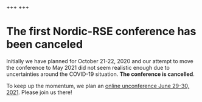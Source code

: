+++
+++

# The first Nordic-RSE conference has been canceled

Initially we have planned for October 21-22, 2020 and our attempt to move the conference to May 2021
did not seem realistic enough due to uncertainties around the COVID-19 situation.
**The conference is cancelled**. 

To keep up the momentum, we plan an [online unconference June 29-30,
2021](/events/2021-online-unconference/). Please join us there!

<!--

### Call for proposals

This is the first Nordic-RSE meeting, so we especially welcome a variety of
event types which promote engagement and community building, and are target to
people who don't already identify as RSEs.

Please see the [submissions page](/conference/submissions/) for more information. Call closes
September 15.


### Schedule

We start Tuesday, December 1, 9:15 (registration starts 8:30)
and close Wednesday, December 2, 16:45. For more details, please see the
[tentative schedule page](/conference/schedule/).


### Venue

The venue is the **student union building "Nymble"** at Drottning Kristinas väg 15,
Stockholm ([location on OpenStreetMap](https://www.openstreetmap.org/?mlat=59.34727&mlon=18.07057#map=19/59.34727/18.07057)).
This venue has sufficient capacity for 200 people, one large room
and several smaller rooms.  It is located on KTH campus, offers good open
informal areas for mingling during coffee breaks. This is not a "sterile" conference
venue but has an atmosphere.


### Why attending the conference and why getting involved?

When planning this conference we have the following "personas" in mind:

<table class="table">
  <thead>
    <tr>
      <th scope="col">Persona</th>
      <th scope="col">Their goals</th>
      <th scope="col">Their interests</th>
    </tr>
  </thead>
  <tbody>
    <tr>
      <th scope="row">People who spend a significant portion
                      of their time programming
                      (these are "classic" RSEs)</th>
      <td>- Get recognized for their work</td>
      <td>- Best practices <br>
          - Future career possibilities <br>
          - Collaboration opportunities</td>
    </tr>
    <tr>
      <th scope="row">People with research focus who spend
                      one or two hours per week programming</th>
      <td>- More efficient research</td>
      <td>- Solve immediate problems <br>
          - Learn about best software practices in their domain</td>
    </tr>
    <tr>
      <th scope="row">PIs/administrators who can improve
                      their group's/institution's research quality
					  (or those who need to pitch to them)</th>
      <td>- Learn how RSEs can complement their existing staff <br>
          - Learn how to nurture a collaborative, educational computational culture <br>
          - Improve the quality and efficiency of their research</td>
      <td>- Learn about best practices in other groups and institutions <br>
          - Come back prepared to improve their own group/institution</td>
    </tr>
  </tbody>
</table>


### What will the program be like?

We plan 3 plenary talks ("What is an RSE?", community building and values, and
research and/or industry perspective), a panel group session where national and regional RSE
groups present and can answer questions, lightning talks, shorter contributed
talks, as well as workshops about tools, training, community building, career
development, and more. For more details, please see the [tentative schedule
page](/conference/schedule/).


### How to subscribe for updates about the conference

You can [subscribe here](https://neic.no/mailman/listinfo/nordic-rse-announcements) for updates about the conference.
This will be a low-frequency announcements-only newsletter where we will inform
you about important dates for the Nordic-RSE 2020 conference (registration
deadlines and dates for presentation and workshop proposals).


### Organizing and program committees

This event is prepared by a group of enthusiastic [committee members](/conference/team/).
We very much appreciate their help and input.


### Sponsors

We will announce confirmed sponsors soon.
For a call for sponsors and sponsor packages please see our [sponsorship page](/conference/sponsors/).
-->
